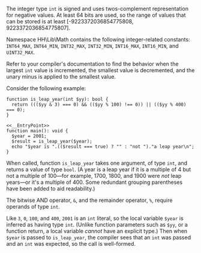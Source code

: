 The integer type `int` is signed and uses twos-complement representation for negative values. At least 64 bits are used, so the range of values that
can be stored is at least [-9223372036854775808, 9223372036854775807].

Namespace HH\Lib\Math contains the following integer-related constants: `INT64_MAX`, `INT64_MIN`, `INT32_MAX`, `INT32_MIN`, `INT16_MAX`, `INT16_MIN`,
and `UINT32_MAX`.

Refer to your compiler's documentation to find the behavior when the largest `int` value is incremented, the smallest value is decremented, and the
unary minus is applied to the smallest value.

Consider the following example:

```leap-year-test.hack
function is_leap_year(int $yy): bool {
  return ((($yy & 3) === 0) && (($yy % 100) !== 0)) || (($yy % 400) === 0);
}

<<__EntryPoint>>
function main(): void {
  $year = 2001;
  $result = is_leap_year($year);
  echo "$year is ".(($result === true) ? "" : "not ")."a leap year\n";
}
```

When called, function `is_leap_year` takes one argument, of type `int`, and returns a value of type `bool`. (A year is a leap year if it is a
multiple of 4 but not a multiple of 100&mdash;for example, 1700, 1800, and 1900 were *not* leap years&mdash;or it's a multiple of 400. Some redundant
grouping parentheses have been added to aid readability.)

The bitwise AND operator, `&`, and the remainder operator, `%`, require operands of type `int`.

Like `3`, `0`, `100`, and `400`, `2001` is an `int` literal, so the local variable `$year` is inferred as having type `int`. (Unlike function
parameters such as `$yy`, or a function return, a local variable *cannot* have an explicit type.) Then when `$year` is passed to `is_leap_year`,
the compiler sees that an `int` was passed and an `int` was expected, so the call is well-formed.
